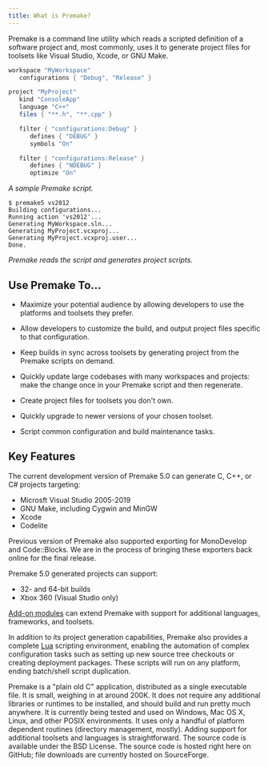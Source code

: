 ```yaml
---
title: What is Premake?
---
```


Premake is a command line utility which reads a scripted definition of a software project and, most commonly, uses it to generate project files for toolsets like Visual Studio, Xcode, or GNU Make.

```lua
workspace "MyWorkspace"
   configurations { "Debug", "Release" }

project "MyProject"
   kind "ConsoleApp"
   language "C++"
   files { "**.h", "**.cpp" }

   filter { "configurations:Debug" }
      defines { "DEBUG" }
      symbols "On"

   filter { "configurations:Release" }
      defines { "NDEBUG" }
      optimize "On"
```
*A sample Premake script.*

```
$ premake5 vs2012
Building configurations...
Running action 'vs2012'...
Generating MyWorkspace.sln...
Generating MyProject.vcxproj...
Generating MyProject.vcxproj.user...
Done.
```
*Premake reads the script and generates project scripts.*


## Use Premake To…

* Maximize your potential audience by allowing developers to use the platforms and toolsets they prefer.

* Allow developers to customize the build, and output project files specific to that configuration.

* Keep builds in sync across toolsets by generating project from the Premake scripts on demand.

* Quickly update large codebases with many workspaces and projects: make the change once in your Premake script and then regenerate.

* Create project files for toolsets you don't own.

* Quickly upgrade to newer versions of your chosen toolset.

* Script common configuration and build maintenance tasks.


## Key Features

The current development version of Premake 5.0 can generate C, C++, or C# projects targeting:

* Microsft Visual Studio 2005-2019
* GNU Make, including Cygwin and MinGW
* Xcode
* Codelite

Previous version of Premake also supported exporting for MonoDevelop and Code::Blocks. We are in the process of bringing these exporters back online for the final release.

Premake 5.0 generated projects can support:

* 32- and 64-bit builds
* Xbox 360 (Visual Studio only)

[Add-on modules](modules) can extend Premake with support for additional languages, frameworks, and toolsets.

In addition to its project generation capabilities, Premake also provides a complete [Lua](http://lua.org/) scripting environment, enabling the automation of complex configuration tasks such as setting up new source tree checkouts or creating deployment packages. These scripts will run on any platform, ending batch/shell script duplication.

Premake is a "plain old C" application, distributed as a single executable file. It is small, weighing in at around 200K. It does not require any additional libraries or runtimes to be installed, and should build and run pretty much anywhere. It is currently being tested and used on Windows, Mac OS X, Linux, and other POSIX environments. It uses only a handful of platform dependent routines (directory management, mostly). Adding support for additional toolsets and languages is straightforward. The source code is available under the BSD License. The source code is hosted right here on GitHub; file downloads are currently hosted on SourceForge.
